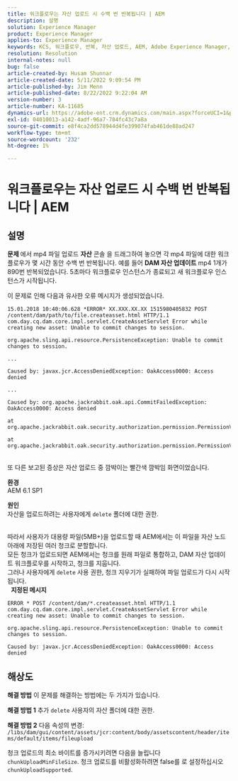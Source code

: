 ```yaml
---
title: 워크플로우는 자산 업로드 시 수백 번 반복됩니다 | AEM
description: 설명
solution: Experience Manager
product: Experience Manager
applies-to: Experience Manager
keywords: KCS, 워크플로우, 반복, 자산 업로드, AEM, Adobe Experience Manager, 6.1
resolution: Resolution
internal-notes: null
bug: false
article-created-by: Husam Shunnar
article-created-date: 5/11/2022 9:09:54 PM
article-published-by: Jim Menn
article-published-date: 8/22/2022 9:22:04 AM
version-number: 3
article-number: KA-11685
dynamics-url: https://adobe-ent.crm.dynamics.com/main.aspx?forceUCI=1&pagetype=entityrecord&etn=knowledgearticle&id=b13e57af-6ed1-ec11-a7b5-00224809c399
exl-id: 04010013-a142-4adf-96a7-784fc43c7a8a
source-git-commit: e8f4ca2dd578944d4fe399074fab461de88ad247
workflow-type: tm+mt
source-wordcount: '232'
ht-degree: 1%

---
```


# 워크플로우는 자산 업로드 시 수백 번 반복됩니다 | AEM

## 설명


<b>문제 </b>
에서 mp4 파일 업로드 <b>자산</b> 콘솔 을 드래그하여 놓으면 각 mp4 파일에 대한 워크플로우가 몇 시간 동안 수백 번 반복됩니다.
예를 들어 <b>DAM 자산 업데이트</b> mp4 1개가 890번 반복되었습니다. 5초마다 워크플로우 인스턴스가 종료되고 새 워크플로우 인스턴스가 시작됩니다.

이 문제로 인해 다음과 유사한 오류 메시지가 생성되었습니다.


```
15.01.2018 10:40:06.628 *ERROR* XX.XXX.XX.XX 1515980405832 POST /content/dam/path/to/file.createasset.html HTTP/1.1 com.day.cq.dam.core.impl.servlet.CreateAssetServlet Error while creating new asset: Unable to commit changes to session.

org.apache.sling.api.resource.PersistenceException: Unable to commit changes to session.

...

Caused by: javax.jcr.AccessDeniedException: OakAccess0000: Access denied

...

Caused by: org.apache.jackrabbit.oak.api.CommitFailedException: OakAccess0000: Access denied

at org.apache.jackrabbit.oak.security.authorization.permission.PermissionValidator.checkPermissions(PermissionValidator.java:212)

at org.apache.jackrabbit.oak.security.authorization.permission.PermissionValidator.childNodeDeleted(PermissionValidator.java:168)
```


<br>또 다른 보고된 증상은 자산 업로드 중 깜박이는 빨간색 깜박임 화면이었습니다.

<b>환경</b>
<br>AEM 6.1 SP1

<b>원인 </b>
<br>자산을 업로드하려는 사용자에게 `delete` 폴더에 대한 권한.

<br>따라서 사용자가 대용량 파일(5MB+)을 업로드할 때 AEM에서는 이 파일을 자산 노드 아래에 저장된 여러 청크로 분할합니다.
<br>모든 청크가 업로드되면 AEM에서는 청크를 원래 파일로 통합하고, DAM 자산 업데이트 워크플로우를 시작하고, 청크를 지웁니다.
<br>그러나 사용자에게 `delete` 사용 권한, 청크 지우기가 실패하여 파일 업로드가 다시 시작됩니다.
<br> 
<b>지정된 메시지</b>



```
ERROR * POST /content/dam/*.createasset.html HTTP/1.1 com.day.cq.dam.core.impl.servlet.CreateAssetServlet Error while creating new asset: Unable to commit changes to session.

org.apache.sling.api.resource.PersistenceException: Unable to commit changes to session.

Caused by: javax.jcr.AccessDeniedException: OakAccess0000: Access denied
```



## 해상도


<b>해결 방법</b>
이 문제를 해결하는 방법에는 두 가지가 있습니다.<b> </b>

<b>해결 방법 1</b>
추가 `delete` 사용자의 자산 폴더에 대한 권한.

<b>해결 방법 2</b>
다음 속성의 변경:
`/libs/dam/gui/content/assets/jcr:content/body/assetscontent/header/items/default/items/fileupload`

청크 업로드의 최소 바이트를 증가시키려면 다음을 늘립니다 `chunkUploadMinFileSize`.
청크 업로드를 비활성화하려면 false를 로 설정하십시오 `chunkUploadSupported`.
